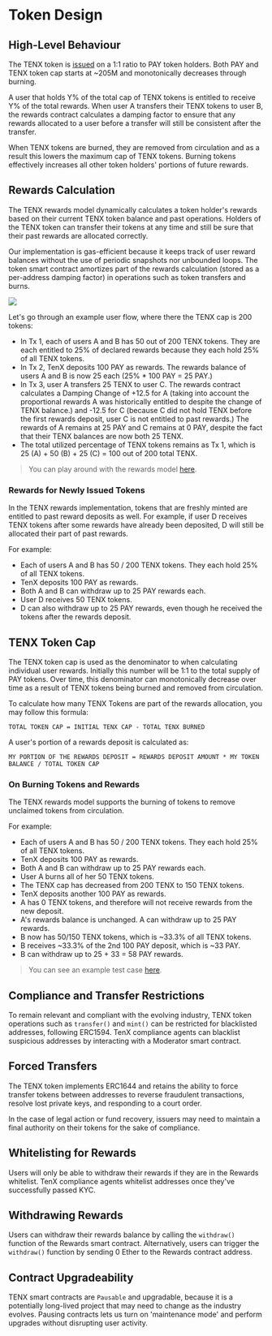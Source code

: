 # Token Design

## High-Level Behaviour

The TENX token is [issued](#issuer) on a 1:1 ratio to PAY token holders. Both PAY and TENX token cap starts at ~205M and monotonically decreases through burning.

A user that holds Y% of the total cap of TENX tokens is entitled to receive Y% of the total rewards. When user A transfers their TENX tokens to user B, the rewards contract calculates a damping factor to ensure that any rewards allocated to a user before a transfer will still be consistent after the transfer.

When TENX tokens are burned, they are removed from circulation and as a result this lowers the maximum cap of TENX tokens. Burning tokens effectively increases all other token holders' portions of future rewards.

## Rewards Calculation

The TENX rewards model dynamically calculates a token holder's rewards based on their current TENX token balance and past operations. Holders of the TENX token can transfer their tokens at any time and still be sure that their past rewards are allocated correctly.

Our implementation is gas-efficient because it keeps track of user reward balances without the use of periodic snapshots nor unbounded loops. The token smart contract amortizes part of the rewards calculation (stored as a per-address damping factor) in operations such as token transfers and burns.

![](https://user-images.githubusercontent.com/1084226/48820582-81968900-ed90-11e8-90b9-5e908005a97d.png)

Let's go through an example user flow, where there the TENX cap is 200 tokens:

- In Tx 1, each of users A and B has 50 out of 200 TENX tokens. They are each entitled to 25% of declared rewards because they each hold 25% of all TENX tokens.
- In Tx 2, TenX deposits 100 PAY as rewards. The rewards balance of users A and B is now 25 each (25% * 100 PAY = 25 PAY.)
- In Tx 3, user A transfers 25 TENX to user C. The rewards contract calculates a Damping Change of +12.5 for A (taking into account the proportional rewards A was historically entitled to despite the change of TENX balance.) and -12.5 for C (because C did not hold TENX before the first rewards deposit, user C is not entitled to past rewards.) The rewards of A remains at 25 PAY and C remains at 0 PAY, despite the fact that their TENX balances are now both 25 TENX.
- The total utilized percentage of TENX tokens remains as Tx 1, which is 25 (A) + 50 (B) + 25 (C) = 100 out of 200 total TENX.

> You can play around with the rewards model [here](https://docs.google.com/spreadsheets/d/1VFk5VvUZOqtDRfmm5UKG-XjsZGtAiYG7YjRd3z_05A4/edit?usp=sharing).

### Rewards for Newly Issued Tokens

In the TENX rewards implementation, tokens that are freshly minted are entitled to past reward deposits as well. For example, if user D receives TENX tokens after some rewards have already been deposited, D will still be allocated their part of past rewards.

For example:

- Each of users A and B has 50 / 200 TENX tokens. They each hold 25% of all TENX tokens.
- TenX deposits 100 PAY as rewards.
- Both A and B can withdraw up to 25 PAY rewards each.
- User D receives 50 TENX tokens.
- D can also withdraw up to 25 PAY rewards, even though he received the tokens after the rewards deposit.

## TENX Token Cap

The TENX token cap is used as the denominator to when calculating individual user rewards. Initially this number will be 1:1 to the total supply of PAY tokens. Over time, this denominator can monotonically decrease over time as a result of TENX tokens being burned and removed from circulation.

To calculate how many TENX Tokens are part of the rewards allocation, you may follow this formula:

```
TOTAL TOKEN CAP = INITIAL TENX CAP - TOTAL TENX BURNED
```

A user's portion of a rewards deposit is calculated as:

```
MY PORTION OF THE REWARDS DEPOSIT = REWARDS DEPOSIT AMOUNT * MY TOKEN BALANCE / TOTAL TOKEN CAP
```

### On Burning Tokens and Rewards

The TENX rewards model supports the burning of tokens to remove unclaimed tokens from circulation.

For example:

- Each of users A and B has 50 / 200 TENX tokens. They each hold 25% of all TENX tokens.
- TenX deposits 100 PAY as rewards.
- Both A and B can withdraw up to 25 PAY rewards each.
- User A burns all of her 50 TENX tokens.
- The TENX cap has decreased from 200 TENX to 150 TENX tokens.
- TenX deposits another 100 PAY as rewards.
- A has 0 TENX tokens, and therefore will not receive rewards from the new deposit.
- A's rewards balance is unchanged. A can withdraw up to 25 PAY rewards.
- B now has 50/150 TENX tokens, which is ~33.3% of all TENX tokens.
- B receives ~33.3% of the 2nd 100 PAY deposit, which is ~33 PAY.
- B can withdraw up to 25 + 33 = 58 PAY rewards.

> You can see an example test case [here](https://docs.google.com/spreadsheets/d/15D2aRtVeQD-JIeR8R0J1Ji6c1kbR5I4_Q5R1URIActs/edit?usp=sharing).

## Compliance and Transfer Restrictions

To remain relevant and compliant with the evolving industry, TENX token operations such as `transfer()` and `mint()` can be restricted for blacklisted addresses, following ERC1594. TenX compliance agents can blacklist suspicious addresses by interacting with a Moderator smart contract.

## Forced Transfers

The TENX token implements ERC1644 and retains the ability to force transfer tokens between addresses to reverse fraudulent transactions, resolve lost private keys, and responding to a court order.

In the case of legal action or fund recovery, issuers may need to maintain a final authority on their tokens for the sake of compliance.

## Whitelisting for Rewards

Users will only be able to withdraw their rewards if they are in the Rewards whitelist. TenX compliance agents whitelist addresses once they've successfully passed KYC.

## Withdrawing Rewards

Users can withdraw their rewards balance by calling the `withdraw()` function of the Rewards smart contract. Alternatively, users can trigger the `withdraw()` function by sending 0 Ether to the Rewards contract address.

## Contract Upgradeability

TENX smart contracts are `Pausable` and upgradable, because it is a potentially long-lived project that may need to change as the industry evolves. Pausing contracts lets us turn on 'maintenance mode' and perform upgrades without disrupting user activity.